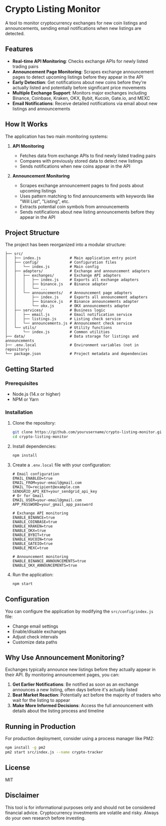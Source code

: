 # Crypto Listing Monitor

A tool to monitor cryptocurrency exchanges for new coin listings and announcements, sending email notifications when new listings are detected.

## Features

- **Real-time API Monitoring**: Checks exchange APIs for newly listed trading pairs
- **Announcement Page Monitoring**: Scrapes exchange announcement pages to detect upcoming listings before they appear in the API
- **Early Detection**: Get notifications about new coins before they're actually listed and potentially before significant price movements
- **Multiple Exchange Support**: Monitors major exchanges including Binance, Coinbase, Kraken, OKX, Bybit, Kucoin, Gate.io, and MEXC
- **Email Notifications**: Receive detailed notifications via email about new listings and announcements

## How It Works

The application has two main monitoring systems:

1. **API Monitoring**

   - Fetches data from exchange APIs to find newly listed trading pairs
   - Compares with previously stored data to detect new listings
   - Sends notifications when new coins appear in the API

2. **Announcement Monitoring**
   - Scrapes exchange announcement pages to find posts about upcoming listings
   - Uses pattern matching to find announcements with keywords like "Will List", "Listing", etc.
   - Extracts potential coin symbols from announcements
   - Sends notifications about new listing announcements before they appear in the API

## Project Structure

The project has been reorganized into a modular structure:

```
├── src/
│   ├── index.js             # Main application entry point
│   ├── config/              # Configuration files
│   │   └── index.js         # Main config
│   ├── adapters/            # Exchange and announcement adapters
│   │   ├── exchanges/       # Exchange API adapters
│   │   │   ├── index.js     # Exports all exchange adapters
│   │   │   ├── binance.js   # Binance adapter
│   │   │   └── ...
│   │   └── announcements/   # Announcement page adapters
│   │       ├── index.js     # Exports all announcement adapters
│   │       ├── binance.js   # Binance announcements adapter
│   │       └── okx.js       # OKX announcements adapter
│   ├── services/            # Business logic
│   │   ├── email.js         # Email notification service
│   │   ├── listings.js      # Listing check service
│   │   └── announcements.js # Announcement check service
│   └── utils/               # Utility functions
│       └── index.js         # Common utilities
├── data/                    # Data storage for listings and announcements
├── .env.local               # Environment variables (not in repository)
└── package.json             # Project metadata and dependencies
```

## Getting Started

### Prerequisites

- Node.js (14.x or higher)
- NPM or Yarn

### Installation

1. Clone the repository:

   ```bash
   git clone https://github.com/yourusername/crypto-listing-monitor.git
   cd crypto-listing-monitor
   ```

2. Install dependencies:

   ```bash
   npm install
   ```

3. Create a `.env.local` file with your configuration:

   ```
   # Email configuration
   EMAIL_ENABLED=true
   EMAIL_FROM=your-email@gmail.com
   EMAIL_TO=recipient@example.com
   SENDGRID_API_KEY=your_sendgrid_api_key
   # Or for Gmail
   EMAIL_USER=your-email@gmail.com
   APP_PASSWORD=your_gmail_app_password

   # Exchange API monitoring
   ENABLE_BINANCE=true
   ENABLE_COINBASE=true
   ENABLE_KRAKEN=true
   ENABLE_OKX=true
   ENABLE_BYBIT=true
   ENABLE_KUCOIN=true
   ENABLE_GATEIO=true
   ENABLE_MEXC=true

   # Announcement monitoring
   ENABLE_BINANCE_ANNOUNCEMENTS=true
   ENABLE_OKX_ANNOUNCEMENTS=true
   ```

4. Run the application:
   ```bash
   npm start
   ```

## Configuration

You can configure the application by modifying the `src/config/index.js` file:

- Change email settings
- Enable/disable exchanges
- Adjust check intervals
- Customize data paths

## Why Use Announcement Monitoring?

Exchanges typically announce new listings before they actually appear in their API. By monitoring announcement pages, you can:

1. **Get Earlier Notifications**: Be notified as soon as an exchange announces a new listing, often days before it's actually listed
2. **Beat Market Reaction**: Potentially act before the majority of traders who wait for the listing to appear
3. **Make More Informed Decisions**: Access the full announcement with details about the listing process and timeline

## Running in Production

For production deployment, consider using a process manager like PM2:

```bash
npm install -g pm2
pm2 start src/index.js --name crypto-tracker
```

## License

MIT

## Disclaimer

This tool is for informational purposes only and should not be considered financial advice. Cryptocurrency investments are volatile and risky. Always do your own research before investing.
